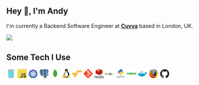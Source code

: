 <h2>Hey 👋, I'm Andy</h2>
<p>I'm currently a Backend Software Engineer at <strong><a href="https://www.cuvva.com">Cuvva</a></strong> based in London, UK.

<img src="https://img.shields.io/badge/%F0%9F%90%A0-SwiftPush-green?style=flat-square"></img>

<h2>Some Tech I Use</h2>
<img src="https://raw.githubusercontent.com/devicons/devicon/master/icons/go/go-original.svg" width="25" height="25" />
<img src="https://raw.githubusercontent.com/devicons/devicon/master/icons/javascript/javascript-original.svg" width="25" height="25" />
<img src="https://raw.githubusercontent.com/devicons/devicon/master/icons/kubernetes/kubernetes-plain.svg" width="25" height="25" />
<img src="https://raw.githubusercontent.com/devicons/devicon/master/icons/postgresql/postgresql-original.svg" width="25" height="25" />
<img src="https://raw.githubusercontent.com/devicons/devicon/master/icons/mongodb/mongodb-original.svg" width="25" height="25" />
<img src="https://raw.githubusercontent.com/devicons/devicon/master/icons/linux/linux-original.svg" width="25" height="25" />
<img src="https://raw.githubusercontent.com/devicons/devicon/master/icons/amazonwebservices/amazonwebservices-original.svg" width="25" height="25" />
<img src="https://raw.githubusercontent.com/devicons/devicon/master/icons/git/git-original.svg" width="25" height="25" />
<img src="https://raw.githubusercontent.com/devicons/devicon/master/icons/redis/redis-original-wordmark.svg" width="25" height="25" />
<img src="https://raw.githubusercontent.com/devicons/devicon/master/icons/nodejs/nodejs-original-wordmark.svg" width="25" height="25" />
<img src="https://raw.githubusercontent.com/devicons/devicon/master/icons/python/python-original-wordmark.svg" width="25" height="25" />
<img src="https://raw.githubusercontent.com/devicons/devicon/master/icons/nginx/nginx-original.svg" width="25" height="25" />
<img src="https://raw.githubusercontent.com/devicons/devicon/master/icons/docker/docker-plain.svg" width="25" height="25" />
<img src="https://raw.githubusercontent.com/devicons/devicon/master/icons/firefox/firefox-original.svg" width="25" height="25" />
<img src="https://raw.githubusercontent.com/devicons/devicon/master/icons/github/github-original.svg" width="25" height="25" />